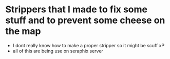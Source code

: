 # Strippers that I made to fix some stuff and to prevent some cheese on the map
- I dont really know how to make a proper stripper so it might be scuff xP
- all of this are being use on seraphix server
